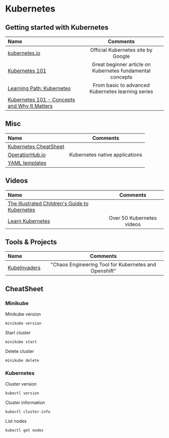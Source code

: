 # Kubernetes

## Getting started with Kubernetes

Name | Comments
:------ |:--------:
[kubernetes.io](https://kubernetes.io) | Official Kubernetes site by Google
[Kubernetes 101](https://medium.com/google-cloud/kubernetes-101-pods-nodes-containers-and-clusters-c1509e409e16) | Great beginner article on Kubernetes fundamental concepts
[Learning Path: Kubernetes](https://developer.ibm.com/series/kubernetes-learning-path/) | From basic to advanced Kubernetes learning series
[Kubernetes 101 - Concepts and Why It Matters](https://www.magalix.com/blog/kubernetes-101-concepts-and-why-it-matters?fbclid=IwAR10FZlZ9Pw5c94tGRlgsCrVZTa1bSV2mbxEP8p4cXZ5T-k4VXF-3OUKkFo) |

## Misc

Name | Comments
:------ |:--------:
[Kubernetes CheatSheet](https://cheatsheet.dennyzhang.com/cheatsheet-kubernetes-A4) |
[OperatiorHub.io](https://www.operatorhub.io) | Kubernetes native applications
[YAML templates](https://cheatsheet.dennyzhang.com/kubernetes-yaml-templates) |

## Videos

Name | Comments
:------ |:--------:
[The Illustrated Children's Guide to Kubernetes](https://www.youtube.com/watch?v=4ht22ReBjno) |
[Learn Kubernetes](https://www.youtube.com/playlist?list=PL34sAs7_26wNBRWM6BDhnonoA5FMERax0) | Over 50 Kubernetes videos

## Tools & Projects

Name | Comments
:------ |:--------:
[KubeInvaders](https://github.com/lucky-sideburn/KubeInvaders) | "Chaos Engineering Tool for Kubernetes and Openshift"


## CheatSheet

### Minikube

Minikube version

```
minikube version
```

Start cluster

```
minikube start
```

Delete cluster

```
minikube delete
```

### Kubernetes

Cluster version

```
kubectl version
```

Cluster information

```
kubectl cluster-info
```

List nodes

```
kubectl get nodes
```
